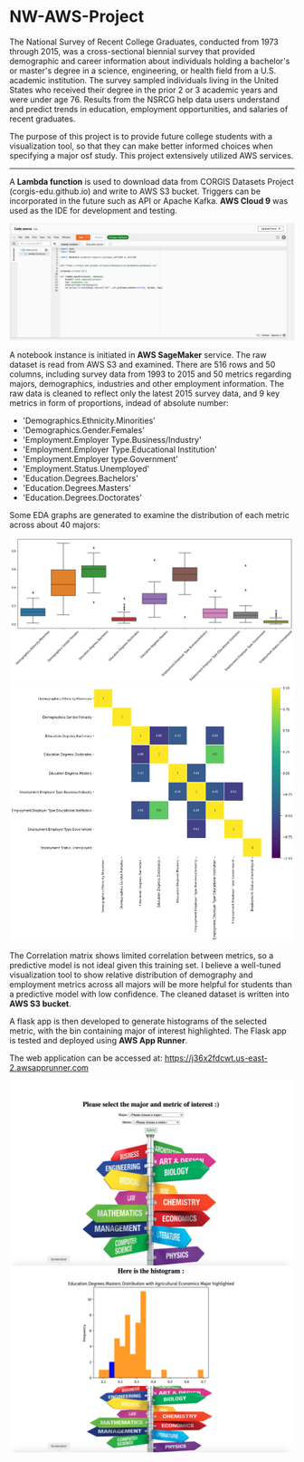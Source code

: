# NW-AWS-Project

The National Survey of Recent College Graduates, conducted from 1973 through 2015, was a cross-sectional biennial survey that provided demographic and career information about individuals holding a bachelor's or master's degree in a science, engineering, or health field from a U.S. academic institution. The survey sampled individuals living in the United States who received their degree in the prior 2 or 3 academic years and were under age 76. Results from the NSRCG help data users understand and predict trends in education, employment opportunities, and salaries of recent graduates.

The purpose of this project is to provide future college students with a visualization tool, so that they can make better informed choices when specifying a major osf study. This project extensively utilized AWS services.

---
A **Lambda function** is used to download data from CORGIS Datasets Project (corgis-edu.github.io) and write to AWS S3 bucket. Triggers can be incorporated in the future such as API or Apache Kafka. **AWS Cloud 9** was used as the IDE for development and testing.

![lambda](/static/lambda.png)

A notebook instance is initiated in **AWS SageMaker** service. The raw dataset is read from AWS S3 and examined.  There are 516 rows and 50 columns, including survey data from 1993 to 2015 and 50 metrics regarding majors, demographics, industries and other employment information. The raw data is cleaned to reflect only the latest 2015 survey data, and 9 key metrics in form of proportions, indead of absolute number: 

* 'Demographics.Ethnicity.Minorities'
* 'Demographics.Gender.Females'
* 'Employment.Employer Type.Business/Industry'
* 'Employment.Employer Type.Educational Institution'
* 'Employment.Employer type.Government'
* 'Employment.Status.Unemployed'
* 'Education.Degrees.Bachelors'
* 'Education.Degrees.Masters'
* 'Education.Degrees.Doctorates'

Some EDA graphs are generated to examine the distribution of each metric across about 40 majors:

![box](/static/boxplot.png)
![corr](/static/corrmatrix.png)

The Correlation matrix shows limited correlation between metrics, so a predictive model is not ideal given this training set. I believe a well-tuned visualization tool to show relative distribution of demography and employment metrics across all majors will be more helpful for students than a predictive model with low confidence. The cleaned dataset is written into **AWS S3 bucket**.

A flask app is then developed to generate histograms of the selected metric, with the bin containing major of interest highlighted. The Flask app is tested and deployed using **AWS App Runner**. 

The web application can be accessed at: https://j36x2fdcwt.us-east-2.awsapprunner.com

![p1](/static/webapp.png)
![p2](/static/webapp2.png)

